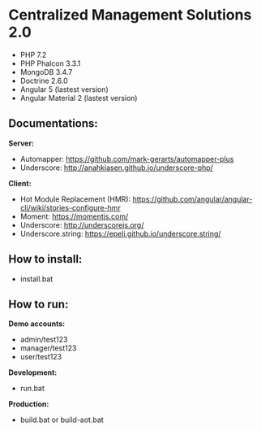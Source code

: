 # Centralized Management Solutions 2.0
- PHP 7.2
- PHP Phalcon 3.3.1
- MongoDB 3.4.7
- Doctrine 2.6.0
- Angular 5 (lastest version)
- Angular Material 2 (lastest version)

## Documentations:
**Server:**
- Automapper: https://github.com/mark-gerarts/automapper-plus
- Underscore: http://anahkiasen.github.io/underscore-php/

**Client:**
- Hot Module Replacement (HMR): https://github.com/angular/angular-cli/wiki/stories-configure-hmr
- Moment: https://momentjs.com/
- Underscore: http://underscorejs.org/
- Underscore.string: https://epeli.github.io/underscore.string/

## How to install:
- install.bat

## How to run:
**Demo accounts:**
- admin/test123
- manager/test123
- user/test123

**Development:** 
- run.bat

**Production:** 
- build.bat or build-aot.bat
